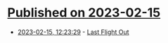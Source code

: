# [Published on 2023-02-15](index.md)

* [2023-02-15, 12:23:29](https://news.ycombinator.com/item?id=34802858) - [Last Flight Out](https://brr.fyi/posts/last-flight-out)

